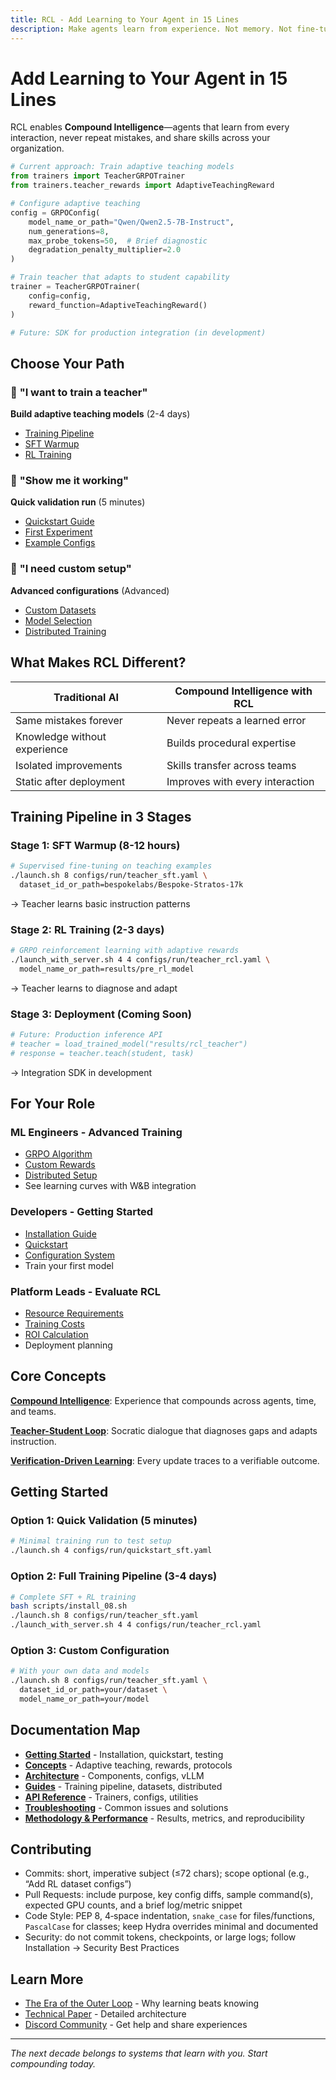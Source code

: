 ```yaml
---
title: RCL - Add Learning to Your Agent in 15 Lines
description: Make agents learn from experience. Not memory. Not fine-tuning. Learning.
---
```


# Add Learning to Your Agent in 15 Lines

RCL enables **Compound Intelligence**—agents that learn from every interaction, never repeat mistakes, and share skills across your organization.

```python
# Current approach: Train adaptive teaching models
from trainers import TeacherGRPOTrainer
from trainers.teacher_rewards import AdaptiveTeachingReward

# Configure adaptive teaching
config = GRPOConfig(
    model_name_or_path="Qwen/Qwen2.5-7B-Instruct",
    num_generations=8,
    max_probe_tokens=50,  # Brief diagnostic
    degradation_penalty_multiplier=2.0
)

# Train teacher that adapts to student capability
trainer = TeacherGRPOTrainer(
    config=config,
    reward_function=AdaptiveTeachingReward()
)

# Future: SDK for production integration (in development)
```

## Choose Your Path

<div class="grid">

### 🚀 **"I want to train a teacher"**
**Build adaptive teaching models** (2-4 days)
- [Training Pipeline](guides/training-pipeline.md)
- [SFT Warmup](guides/sft-warmup.md)
- [RL Training](guides/rl-training.md)

### 🧪 **"Show me it working"**
**Quick validation run** (5 minutes)
- [Quickstart Guide](getting-started/quickstart.md)
- [First Experiment](getting-started/first-experiment.md)
- [Example Configs](configs/run/)

### 🔬 **"I need custom setup"**
**Advanced configurations** (Advanced)
- [Custom Datasets](guides/custom-datasets.md)
- [Model Selection](guides/model-selection.md)
- [Distributed Training](guides/distributed-training.md)

</div>

## What Makes RCL Different?

| Traditional AI | Compound Intelligence with RCL |
|---------------|--------------------------------|
| Same mistakes forever | Never repeats a learned error |
| Knowledge without experience | Builds procedural expertise |
| Isolated improvements | Skills transfer across teams |
| Static after deployment | Improves with every interaction |

## Training Pipeline in 3 Stages

### Stage 1: SFT Warmup (8-12 hours)
```bash
# Supervised fine-tuning on teaching examples
./launch.sh 8 configs/run/teacher_sft.yaml \
  dataset_id_or_path=bespokelabs/Bespoke-Stratos-17k
```
→ Teacher learns basic instruction patterns

### Stage 2: RL Training (2-3 days)
```bash
# GRPO reinforcement learning with adaptive rewards
./launch_with_server.sh 4 4 configs/run/teacher_rcl.yaml \
  model_name_or_path=results/pre_rl_model
```
→ Teacher learns to diagnose and adapt

### Stage 3: Deployment (Coming Soon)
```python
# Future: Production inference API
# teacher = load_trained_model("results/rcl_teacher")
# response = teacher.teach(student, task)
```
→ Integration SDK in development

## For Your Role

### **ML Engineers** - Advanced Training
- [GRPO Algorithm](api-reference/trainers.md#grpotrainer)
- [Custom Rewards](api-reference/trainers.md#adaptiveteachingreward)
- [Distributed Setup](guides/distributed-training.md)
- See learning curves with W&B integration

### **Developers** - Getting Started
- [Installation Guide](getting-started/installation.md)
- [Quickstart](getting-started/quickstart.md)
- [Configuration System](architecture/config-system.md)
- Train your first model

### **Platform Leads** - Evaluate RCL
- [Resource Requirements](getting-started/for-platform-leads.md)
- [Training Costs](getting-started/for-platform-leads.md#cost-analysis)
- [ROI Calculation](getting-started/for-platform-leads.md#roi-calculation)
- Deployment planning

## Core Concepts

**[Compound Intelligence](architecture/compound-intelligence.md)**: Experience that compounds across agents, time, and teams.

**[Teacher-Student Loop](concepts/adaptive-teaching.md)**: Socratic dialogue that diagnoses gaps and adapts instruction.

**[Verification-Driven Learning](concepts/verification.md)**: Every update traces to a verifiable outcome.

## Getting Started

### Option 1: Quick Validation (5 minutes)
```bash
# Minimal training run to test setup
./launch.sh 4 configs/run/quickstart_sft.yaml
```

### Option 2: Full Training Pipeline (3-4 days)
```bash
# Complete SFT + RL training
bash scripts/install_08.sh
./launch.sh 8 configs/run/teacher_sft.yaml
./launch_with_server.sh 4 4 configs/run/teacher_rcl.yaml
```

### Option 3: Custom Configuration
```bash
# With your own data and models
./launch.sh 8 configs/run/teacher_sft.yaml \
  dataset_id_or_path=your/dataset \
  model_name_or_path=your/model
```

## Documentation Map

- **[Getting Started](getting-started/)** - Installation, quickstart, testing
- **[Concepts](concepts/)** - Adaptive teaching, rewards, protocols
- **[Architecture](architecture/)** - Components, configs, vLLM
- **[Guides](guides/)** - Training pipeline, datasets, distributed
- **[API Reference](api-reference/)** - Trainers, configs, utilities
- **[Troubleshooting](troubleshooting/)** - Common issues and solutions
- **[Methodology & Performance](../README.md#methodology--performance)** - Results, metrics, and reproducibility

## Contributing

- Commits: short, imperative subject (≤72 chars); scope optional (e.g., “Add RL dataset configs”)
- Pull Requests: include purpose, key config diffs, sample command(s), expected GPU counts, and a brief log/metric snippet
- Code Style: PEP 8, 4‑space indentation, `snake_case` for files/functions, `PascalCase` for classes; keep Hydra overrides minimal and documented
- Security: do not commit tokens, checkpoints, or large logs; follow Installation → Security Best Practices

## Learn More

- [The Era of the Outer Loop](https://arc.computer/blog/outer-loop) - Why learning beats knowing
- [Technical Paper](https://arxiv.org/rcl) - Detailed architecture
- [Discord Community](https://discord.gg/rcl) - Get help and share experiences

---

*The next decade belongs to systems that learn with you. Start compounding today.*
